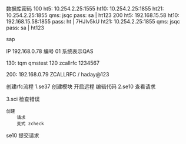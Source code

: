 数据库密码
100
	ht5: 10.254.2.25:1555
	ht10: 10.254.2.25:1855
	ht21: 10.254.2.25:1855 qms: jsqc
	pass: sa | ht123
200
	ht5: 192.168.15.58
	ht10: 192.168.15.58:1855
	pass: ht |  7HJIv5kU
	ht21: 10.254.2.25:1855 qms: jsqc
	pass: sa | ht123


sap

IP 192.168.0.78
编号 01
系统表示QAS


130:
tqm  qmstest
120 
zcallrfc 1234567

200:
192.168.0.79
ZCALLRFC / haday@123

创建rfc流程
1.se37 创建模块
	开启远程
	编辑代码
2.se10 查看请求

3.sci 检查错误

	创建
		请求 
		变式 zcheck

se10 提交请求



